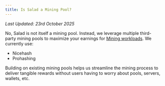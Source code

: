 ```yaml
---
title: Is Salad a Mining Pool?
---
```


_Last Updated: 23rd October 2025_

No, Salad is not itself a mining pool. Instead, we leverage multiple third-party mining pools to maximize your earnings
for [Mining workloads](/docs/faq/salad-app/what-miners-does-salad-currently-use). We currently use:

- Nicehash
- Prohashing

Building on existing mining pools helps us streamline the mining process to deliver tangible rewards without users
having to worry about pools, servers, wallets, etc.
